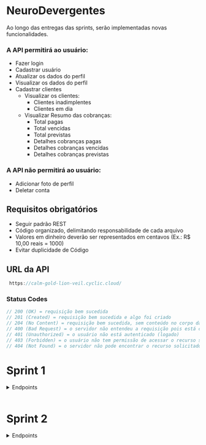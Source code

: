 # NeuroDevergentes

Ao longo das entregas das sprints, serão implementadas novas funcionalidades.

### A API permitirá ao usuário:

- Fazer login
- Cadastrar usuário
- Atualizar os dados do perfil
- Visualizar os dados do perfil
- Cadastrar clientes
  - Visualizar os clientes:
    - Clientes inadimplentes
    - Clientes em dia
  - Visualizar Resumo das cobranças:
    - Total pagas
    - Total vencidas
    - Total previstas
    - Detalhes cobranças pagas
    - Detalhes cobranças vencidas
    - Detalhes cobranças previstas

### A API não permitirá ao usuário:

- Adicionar foto de perfil
- Deletar conta

## Requisitos obrigatórios

- Seguir padrão REST
- Código organizado, delimitando responsabilidade de cada arquivo
- Valores em dinheiro deverão ser representados em centavos (Ex.: R$ 10,00 reais = 1000)
- Evitar duplicidade de Código

## URL da API

```javascript
 https://calm-gold-lion-veil.cyclic.cloud/
```

### Status Codes

```javascript
// 200 (OK) = requisição bem sucedida
// 201 (Created) = requisição bem sucedida e algo foi criado
// 204 (No Content) = requisição bem sucedida, sem conteúdo no corpo da resposta
// 400 (Bad Request) = o servidor não entendeu a requisição pois está com uma sintaxe/formato inválido
// 401 (Unauthorized) = o usuário não está autenticado (logado)
// 403 (Forbidden) = o usuário não tem permissão de acessar o recurso solicitado
// 404 (Not Found) = o servidor não pode encontrar o recurso solicitado
```

# Sprint 1

<details>

<summary> Endpoints </summary>
</br>
<details>

<summary><b> Usuário </b></summary>
</br>
<details>

<summary><b> Cadastro do Usuário </b></summary>

O endpoint permite o cadastro de um novo usuário no sistema.

#### Requisição

- **Método:** `POST`
- **Rota:** `/signup`

#### Corpo da Requisição

- `name` (string, obrigatório): Nome do usuário.
- `email` (string, obrigatório): Endereço de e-mail do usuário.
- `password` (string, obrigatório): Senha do usuário.

#### Exemplos de Respostas

- **Sucesso (201 Created)**
  - Corpo da Resposta:
    ```json
    {
      "message": "Usuário cadastrado com sucesso."
    }
    ```
- **Erro (400 Bad Request)**
  - Corpo da Resposta:
  `json
{
  "message": "E-mail informado já existe cadastrado."
}
`
  </details>

<details>

<summary><b> Login do Usuário </b></summary>

O endpoint permite a autenticação de um usuário no sistema.

#### Requisição

- **Método:** `POST`
- **Rota:** `/login`

#### Corpo da Requisição

- `email` (string, obrigatório): Endereço de e-mail do usuário.
- `password` (string, obrigatório): Senha do usuário.

#### Exemplos de Respostas

- **Sucesso (200 OK)**
  - Corpo da Resposta:
    ```json
    {
      "userData": {
        "id": 4,
        "name": "mario",
        "email": "mario@gmail.com",
        "cpf": null,
        "phone": null
      },
      "token": "eyJhbGciOiJIUzI1NiIsInR5cCI6IkpXVCJ9.eyJpZCI6NCwiaWF0IjoxNjk0ODYwMDM4LCJleHAiOjE2OTQ4ODg4Mzh9.0TD0TbUVpmKF64QHlw2eHE7E06X55BFNCctqKetK1BQ"
    }
    ```
- **Erro (401 Unauthorized)**
  - Corpo da Resposta:
  `json
{
  "message": "E-mail ou senha inválidos."
}
`
  </details>

<details>

<summary><b> Verificar E-mail já existente </b></summary>

O endpoint permite verificar se o E-mail que deseja ser cadastrado já existe no banco de dados.

#### Requisição

- **Método:** `POST`
- **Rota:** `/validateEmail`

#### Corpo da Requisição

- `email` (string, obrigatório): Endereço de e-mail do usuário.
- `name` (string, obrigatório): Nome do usuário.

#### Exemplos de Respostas

- **Sucesso (200 OK)**

  - Corpo da Resposta caso E-mail **disponível**:
    ```json
    {
      "message": "E-mail disponível para cadastro."
    }
    ```

- **Erro (500 Internal Server Error)**
  - Corpo da Resposta:
  `json
{
  "message": "Ocorreu um erro interno."
}
`
  </details>

</br>

### ATENÇÃO:

A partir de agora, para acessar todas as rotas a seguir será necessário passar o Token de autenticação do usuário que foi fornecido durante o **Login** no **Header** da requisição.

#### Exemplo

- Header da requisição:

```json
{
  "Authorization": "Bearer { token }"
}
```

<br/>
<details>
<summary><b>Obter informações do usuário logado</b></summary>
</br>
Essa rota será usada para obter informacoes do seu perfil do usuario que está logado no sistema.

#### Requisição

- **Método:** `GET`
- **Rota:** `/user`

#### Header da Requisição

- `token` (string, obrigatório): Token gerado após login.

#### Exemplos de Respostas

- **Sucesso (200 OK)**
- Corpo da Resposta:
  ```json
  {
    "id": 4,
    "name": "mario",
    "email": "mario@gmail.com",
    "cpf": null,
    "phone": null
  }
  ```
- **Erro (400 Bad Request)**
  - Corpo da Resposta:
  `json
{
  "message": "Token inválido."
}
`
  <br/>
  </details>

<details>
<summary><b> Edição do Usuário</b></summary>
</br>

O endpoint permite a edição dos dados de um usuário autenticado no sistema.

#### Requisição

- **Método:** `PUT`
- **Rota:** `/user/edit`

#### Header da Requisição

- `token` (string, obrigatório): Token gerado após login.

#### Corpo da Requisição

- `name` (string, obrigatório): Novo nome do usuário.
- `email` (string, obrigatório): Novo endereço de e-mail do usuário.
- `password` (string, opcional): Nova senha do usuário.
- `cpf` (string, opcional): Novo CPF do usuário.
- `telephone` (string, opcional): Novo número de telefone do usuário.

#### Exemplos de Respostas

- **Sucesso (200 OK)**
  - Corpo da Resposta:
    ```json
    {
      "message": "Dados do usuário atualizados com sucesso."
    }
    ```
- **Erro (400 Bad Request)**
  - Corpo da Resposta:
    ```json
    {
      "message": "E-mail informado já está sendo utilizado por outro usuário."
    }
    ```

</details>
</details>
<br/>
<details>
<summary><b> Cliente </b></summary>
</br>
<details>
<summary><b> Cadastrar clientes  </b></summary>
</br>
O endpoint permite o cadastro de um novo cliente no sistema.

#### Requisição

- **Método:** `POST`
- **Rota:** `/costumer/signup`

#### Header da Requisição

- `token` (string, obrigatório): Token gerado após login.

#### Corpo da Requisição

- `name` (string, obrigatório): Nome do cliente.
- `email` (string, obrigatório): Endereço de e-mail do cliente.
- `cpf` (string, obrigatório): CPF do cliente.
- `telephone` (string, obrigatório): Número de telefone do cliente.
- `cep` (string, opcional): CEP do cliente.
- `public_place` (string, opcional): Logradouro do cliente.
- `complement` (string, opcional): Complemento do endereço do cliente.
- `neighborhood` (string, opcional): Bairro do cliente.
- `city` (string, opcional): Cidade do cliente.
- `state` (string, opcional): Estado do cliente.
- `status` (string, opcional): Situação do cliente.

#### Exemplos de Respostas

- **Sucesso (201 Created)**
  - Corpo da Resposta:
    ```json
    {
      "id": 8,
      "user_id": 4,
      "name": "Carlos eduardo",
      "email": "eduardo@gmail.com",
      "cpf": "23445645687",
      "phone": "58965547878",
      "address":{
                    "cep": "62031175"
                    "public_place": null,
                    "complement": null,
                    "neighborhood": null,
                    "city": null,
                    "state": null
        },
      "status": "Em dia"
    }
    ```
- **Erro (400 Bad Request)**
  - Corpo da Resposta:
  `json
{
  "message": "E-mail informado já existe cadastrado para outro cliente."
}
`
  <br/>
  </details>

<details>
<summary><b> Preenchimento automático do endereço com CEP </b></summary>
<br>

Esse endpoint permite o preenchimento automático dos campos do endereço através do cep.

- **Método:** `GET`
- **Rota:** `/getCostumerCep/:cep`

#### Parâmetro da Requisição

- `cep` (string, obrigatório): Numero do cep do usuario.

- **Sucesso (200 OK)**
  - Corpo da Resposta:
    ```json
    {
      "cep": "62031175",
      "public_place": "Rua Luís Santos Aquino",
      "complement": "",
      "neighborhood": "Cidade Dr. José Euclides Ferreira Gomes Júnior",
      "city": "Sobral",
      "state": "CE"
    }
    ```
- **Erro (400 Bad Request)** - Corpo da Resposta:
`json
    {
      "message": "Falha na requisição da api" 
    }
    `
</details>
</details>
</details>
</br>

# Sprint 2

<details>
<summary> Endpoints</summary>
<br/>
<details>
<summary> Clientes </summary>
<br/>
<details>
<summary><b> Listar clientes já cadastrados </b></summary>
<br>
O endpoint permite listar os clientes ja cadastrdos no sistema **daquele usuario logado**. Ele retornará um array de objetos.

#### Requisição

- **Método:** `GET`
- **Rota:** `/costumers`

#### Header da Requisição

- `token` (string, obrigatório): Token gerado após login.

#### Exemplos de Respostas

- **Sucesso (200 OK)**
  - Corpo da Resposta:
    ```json
    [
      {
        "id": 14,
        "user_id": 34,
        "name": "Paulo Silva",
        "cpf": "45648545214   ",
        "email": "paulo@gmail.com",
        "phone": "88112154212",
        "status": "Inadimplente"
      },
      {
        "id": 7,
        "user_id": 34,
        "name": "Grauna",
        "cpf": "45645645678   ",
        "email": "grauna@gmail.com",
        "phone": "12345645645",
        "status": "Em dia"
      }
    ]
    ```
- **Erro (500 Internal Server Error)**
  - Corpo da Resposta:
  `json
{ "message": "Ocorreu um erro interno." }
`
  </details>
  <details>
  <summary><b> Detalhar cliente </b></summary>
  </br>
  O endpoint permite visualizar todos os detalhes de um cliente cadastrado, a fim de consultar seus dados e suas respectivas cobranças.

#### Requisição

- **Método:** `GET`
- **Rota:** `/costumers/:id`

#### Header da Requisição

- `token` (string, obrigatório): Token gerado após login.

#### Exemplos de Respostas

- **Sucesso (200 OK)**

  - Corpo da Resposta:

    ```json
    {
      "personalData": {
        "id": 7,
        "name": "jojo todinho",
        "email": "jojo@gmail.com",
        "cpf": "123.456.456-87",
        "phone": "(55) 9 6554-7878",
        "address": {
          "cep": null,
          "public_place": null,
          "complement": null,
          "neighborhood": null,
          "city": null,
          "state": null
        },
        "status": false
      },
      "charges": [
        {
          "id": 3,
          "customer_name": "jojo todinho",
          "description": "conta de água",
          "value": 198764,
          "status": 1,
          "maturity": "10/02/2022"
        },
        {
          "id": 4,
          "customer_name": "jojo todinho",
          "description": "conta de luz",
          "value": 198764,
          "status": 3,
          "maturity": "03/01/2021"
        }
      ]
    }
    ```

- **Erro (500 Internal Server Error)**
  - Corpo da Resposta:
  `json
{ "message": "Ocorreu um erro interno." }
`
  </details>
  <details>
  <summary><b> Atualizar cliente </b></summary>
  </br>
  O endpoint permite atualizar os dados de um cliente cadastrado.

#### Requisição

- **Método:** `PUT`
- **Rota:** `/costumer/:id/edit`

#### Header da Requisição

- `token` (string, obrigatório): Token gerado após login.

#### Corpo da Requisição

- `name` (string, obrigatório): Novo Nome do cliente.
- `email` (string, obrigatório): Novo Endereço de e-mail do cliente.
- `cpf` (string, obrigatório): Novo CPF do cliente.
- `telephone` (string, obrigatório): Novo Número de telefone do cliente.
- `cep` (string, opcional): Novo CEP do cliente.
- `public_place` (string, opcional): Novo Logradouro do cliente.
- `complement` (string, opcional): Novo Complemento do endereço do cliente.
- `neighborhood` (string, opcional): Novo Bairro do cliente.
- `city` (string, opcional): Novo Cidade do cliente.
- `state` (string, opcional): Novo Estado do cliente.
- `status` (string, opcional): Novo Situação do cliente.

#### Exemplos de Respostas

- **Sucesso (200 Ok)**
  - Corpo da Resposta:
    ```json
    {
      "id": 8,
      "user_id": 4,
      "name": "Carlos eduardo",
      "email": "eduardo@gmail.com",
      "cpf": "23445645687",
      "phone": "58965547878",
      "address": {
        "cep": "62031175",
        "public_place": null,
        "complement": null,
        "neighborhood": null,
        "city": null,
        "state": null
      },
      "status": true
    }
    ```
- **Erro (400 Bad Request)**
  - Corpo da Resposta:
  `json
{
  "message": "E-mail informado já existe cadastrado para outro cliente."
}
`
  <br/>
  </details>
  </details>
  <details>
  <summary>Cobranças</summary>
  <br/>

<details>

<summary><b> Cadastrar Cobrança </b></summary>

O endpoint permite cadastrar cobranças para um cliente, afim de acessar suas informações no futuro.

#### Requisição

- **Método:** `POST`
- **Rota:** `/charges/:idCustomer`

#### Header da Requisição

- `token` (string, obrigatório): Token gerado após login.

#### Corpo da Requisição

- `costumer_name` (string, obrigatorio): Nome do Cliente.
- `description` (string, obrigatório): Descrição da cobrança.
- `value` (integer, obrigatório): Valor da cobrança.
- `status` (string, obrigatório): Status da cobrança.
- `charge_date` (date, obrigatório): Data de vencimento da cobrança.

#### Exemplos de Respostas

- **Sucesso (200 Ok)**
  - Corpo da Resposta:
    ```json
    {
      "id": 3,
      "costumer_id": 2,
      "costumer_name": "Mariana",
      "description": "conta de água",
      "value": 198764,
      "status": "Pendente",
      "charge_date": "2023-09-22"
    }
    ```
- **Erro (500 Internal Server Error)**
  - Corpo da Resposta:
  `json
{ 
  "message": "Ocorreu um erro interno." 
}
`
  </details>

<details>

<summary><b> Listar Todas as Cobranças </b></summary>

O endpoint permite visualizar uma listagem com todas as cobranças cadastradas para os clientes **do usuario logado**.

#### Requisição

- **Método:** `GET`
- **Rota:** `/charges`

#### Header da Requisição

- `token` (string, obrigatório): Token gerado após login.

#### Exemplos de Respostas

- **Sucesso (200 Ok)**
  - Corpo da Resposta:
    ```json
    [
        {
            "id": 12,
            "costumer_name": "Maria Joaquina",
            "description": "Uniforme escolar",
            "value": 35000,
            "charge_date": "2023-09-22T03:00:00.000Z",
            "status": "vencida"
        },
        {
            "id": 15,
            "costumer_name": "thiago",
            "description": "thiago@gmail.com",
            "value": 988545259,
            "charge_date": "2023-10-20T03:00:00.000Z",
            "status": "pendente"
        },
        {
            "id": 13,
            "costumer_name": "Maria Joaquina",
            "description": "Uniforme escolar de lider",
            "value": 35000,
            "charge_date": "2023-09-20T03:00:00.000Z",
            "status": "paga"
        }
    ]
    ```
- **Erro (500 Internal Server Error)**
  - Corpo da Resposta:
  `json`
{ 
  "message": "Ocorreu um erro interno." 
}
`
  </details>
  </details>
